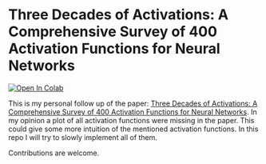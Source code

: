 # Three Decades of Activations: A Comprehensive Survey of 400 Activation Functions for Neural Networks

[![Open In Colab](https://colab.research.google.com/assets/colab-badge.svg)](https://colab.research.google.com/github/tiagofrepereira2012/three_decades_activations/blob/main/activations.ipynb)


This is my personal follow up of the paper: [Three Decades of Activations: A Comprehensive Survey of 400 Activation Functions for Neural Networks](https://arxiv.org/pdf/2402.09092.pdf).
In my opinion a plot of all activation functions were missing in the paper. This could give some more intuition of the mentioned activation functions.
In this repo I will try to slowly implement all of them.

Contributions are welcome.
